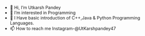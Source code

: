- 👋 Hi, I’m Utkarsh Pandey
- 👀 I’m interested in Programming
- 🌱 I Have basic introduction of C++,Java  & Python Programming Languages.
- 📫 How to reach me Instagram-@UtKarshpandey47

<!---
utkarshpandey-koder/utkarshpandey-koder is a ✨ special ✨ repository because its `README.md` (this file) appears on your GitHub profile.
You can click the Preview link to take a look at your changes.
--->
